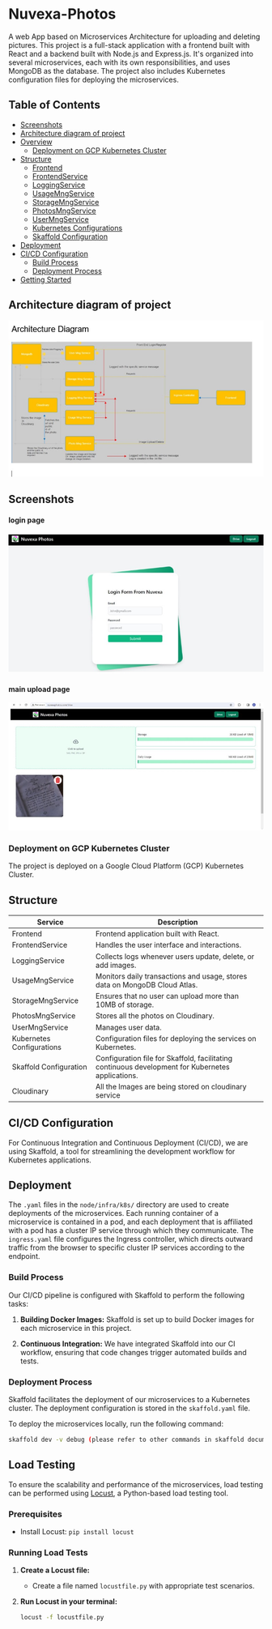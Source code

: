 # Nuvexa-Photos
A web App based on Microservices Architecture for uploading and deleting pictures. This project is a full-stack application with a frontend built with React and a backend built with Node.js and Express.js. It's organized into several microservices, each with its own responsibilities, and uses MongoDB as the database. The project also includes Kubernetes configuration files for deploying the microservices.

## Table of Contents
- [Screenshots](#screenshots)
- [Architecture diagram of project](#architecture-diagram-of-project)
- [Overview](#overview)
  - [Deployment on GCP Kubernetes Cluster](#deployment-on-gcp-kubernetes-cluster)
- [Structure](#structure)
  - [Frontend](#frontend)
  - [FrontendService](#frontendservice)
  - [LoggingService](#loggingservice)
  - [UsageMngService](#usagemngservice)
  - [StorageMngService](#storagemngservice)
  - [PhotosMngService](#photosmngservice)
  - [UserMngService](#usermngservice)
  - [Kubernetes Configurations](#kubernetes-configurations)
  - [Skaffold Configuration](#skaffold-configuration)
- [Deployment](#deployment)
- [CI/CD Configuration](#cicd-configuration)
  - [Build Process](#build-process)
  - [Deployment Process](#deployment-process)
- [Getting Started](#getting-started)


## Architecture diagram of project
![](Images/Architecture.jpg)


## Screenshots
#### login page
![](Images/login.jpg)
#### main upload page
![](Images/main%20uploda%20page.jpg)




### Deployment on GCP Kubernetes Cluster

The project is deployed on a Google Cloud Platform (GCP) Kubernetes Cluster.

## Structure

| Service               | Description                                                  |
|-----------------------|--------------------------------------------------------------|
| Frontend              | Frontend application built with React.                       |
| FrontendService       | Handles the user interface and interactions.                 |
| LoggingService        | Collects logs whenever users update, delete, or add images. |
| UsageMngService       | Monitors daily transactions and usage, stores data on MongoDB Cloud Atlas. |
| StorageMngService     | Ensures that no user can upload more than 10MB of storage.    |
| PhotosMngService      | Stores all the photos on Cloudinary.                         |
| UserMngService        | Manages user data.                                           |
| Kubernetes Configurations | Configuration files for deploying the services on Kubernetes.|
| Skaffold Configuration | Configuration file for Skaffold, facilitating continuous development for Kubernetes applications.|
|Cloudinary|All the Images are being stored on cloudinary service|



## CI/CD Configuration

For Continuous Integration and Continuous Deployment (CI/CD), we are using Skaffold, a tool for streamlining the development workflow for Kubernetes applications.

## Deployment

The `.yaml` files in the `node/infra/k8s/` directory are used to create deployments of the microservices. Each running container of a microservice is contained in a pod, and each deployment that is affiliated with a pod has a cluster IP service through which they communicate. The `ingress.yaml` file configures the Ingress controller, which directs outward traffic from the browser to specific cluster IP services according to the endpoint.


### Build Process

Our CI/CD pipeline is configured with Skaffold to perform the following tasks:

1. **Building Docker Images:** Skaffold is set up to build Docker images for each microservice in this project.

2. **Continuous Integration:** We have integrated Skaffold into our CI workflow, ensuring that code changes trigger automated builds and tests.
   

### Deployment Process

Skaffold facilitates the deployment of our microservices to a Kubernetes cluster. The deployment configuration is stored in the `skaffold.yaml` file.

To deploy the microservices locally, run the following command:

```bash
skaffold dev -v debug (please refer to other commands in skaffold documentation)
```


## Load Testing

To ensure the scalability and performance of the microservices, load testing can be performed using [Locust](https://locust.io/), a Python-based load testing tool.

### Prerequisites

- Install Locust: `pip install locust`

### Running Load Tests

1. **Create a Locust file:**
   - Create a file named `locustfile.py` with appropriate test scenarios.

2. **Run Locust in your terminal:**
   ```bash
   locust -f locustfile.py
   ```

